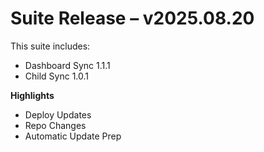 # Suite Release – v2025.08.20

This suite includes:
- Dashboard Sync 1.1.1
- Child Sync 1.0.1

**Highlights**
- Deploy Updates
- Repo Changes
- Automatic Update Prep